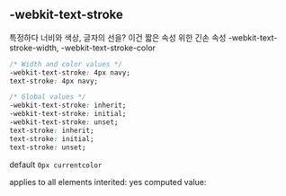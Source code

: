 ## -webkit-text-stroke

특정하다 너비와 색상, 글자의 선을?
이건 짧은 속성 위한 긴손 속성
-webkit-text-stroke-width,
-webkit-text-stroke-color

```css
/* Width and color values */
-webkit-text-stroke: 4px navy;
text-stroke: 4px navy;

/* Global values */
-webkit-text-stroke: inherit;
-webkit-text-stroke: initial;
-webkit-text-stroke: unset;
text-stroke: inherit;
text-stroke: initial;
text-stroke: unset;
```

default
`0px currentcolor`

applies to all elements
interited: yes
computed value: